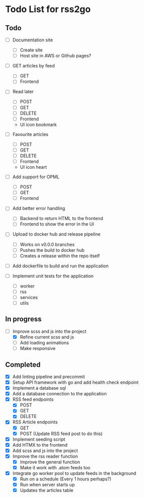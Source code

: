 # Todo List for rss2go

## Todo

* [ ] Documentation site
  - [ ] Create site
  - [ ] Host site in AWS or Github pages?

* [ ] GET articles by feed
  - [ ] GET
  - [ ] Frontend

* [ ] Read later
  - [ ] POST
  - [ ] GET
  - [ ] DELETE
  - [ ] Frontend
  - UI icon bookmark

* [ ] Favourite articles
  - [ ] POST
  - [ ] GET
  - [ ] DELETE
  - [ ] Frontend
  - UI icon heart

* [ ] Add support for OPML
  - [ ] POST
  - [ ] GET
  - [ ] Frontend

* [ ] Add better error handling
    - [ ] Backend to return HTML to the frontend
    - [ ] Frontend to show the error in the UI

* [ ] Upload to docker hub and release pipeline
    - [ ] Works on v0.0.0 branches
    - [ ] Pushes the build to docker hub
    - [ ] Creates a release within the repo itself

* [ ] Add dockerfile to build and run the application

* [ ] Implement unit tests for the application
    - [ ] worker
    - [ ] rss
    - [ ] services
    - [ ] utils

## In progress

* [ ] Improve scss and js into the project
  - [X] Refine current scss and js
  - [ ] Add loading animations
  - [ ] Make responsive

## Completed

* [X] Add linting pipeline and precommit
* [X] Setup API framework with go and add health check endpoint
* [X] Implement a database sql
* [X] Add a database connection to the application
* [X] RSS feed endpoints
  - [X] POST
  - [X] GET
  - [X] DELETE
* [X] RSS Article endpoints
  - [X] GET
  - [X] POST (Update RSS feed post to do this)
* [X] Implement seeding script
* [X] Add HTMX to the frontend
* [X] Add scss and js into the project
* [X] Improve the rss reader function
  - [X] Improve the general function
  - [X] Make it work with .atom feeds too
* [X] Integrate go worker pool to update feeds in the background
    - [X] Run on a schedule (Every 1 hours perhaps?)
    - [X] Run when server starts up
    - [X] Updates the articles table
